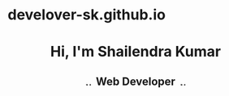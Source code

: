 # develover-sk.github.io
<h1 align="center">Hi, I'm Shailendra Kumar</h1>
<h2 align="center"><img src="https://cdn1.iconfinder.com/data/icons/seo-and-web-development-6/32/development_globe_sphere-32.png" alt="web" style="width=10px;height:10px;"></img>&nbsp;&nbsp;Web Developer&nbsp;&nbsp;<img src="https://cdn1.iconfinder.com/data/icons/seo-and-web-development-6/32/development_globe_sphere-32.png" alt="web" style="width=10px;height:10px;"></img>
</h2>
